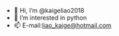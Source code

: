 - 👋 Hi, I’m @kaigeliao2018
- 👀 I’m interested in python
- 📫 E-mail:liao_kaige@hotmail.com

<!---
kaigeliao2018/kaigeliao2018 is a ✨ special ✨ repository because its `README.md` (this file) appears on your GitHub profile.
You can click the Preview link to take a look at your changes.
--->
